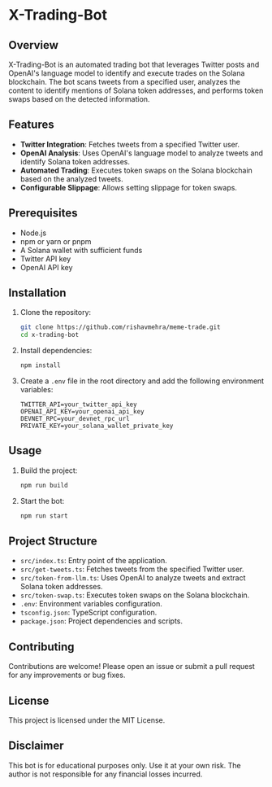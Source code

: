 # X-Trading-Bot

## Overview

X-Trading-Bot is an automated trading bot that leverages Twitter posts and OpenAI's language model to identify and execute trades on the Solana blockchain. The bot scans tweets from a specified user, analyzes the content to identify mentions of Solana token addresses, and performs token swaps based on the detected information.

## Features

- **Twitter Integration**: Fetches tweets from a specified Twitter user.
- **OpenAI Analysis**: Uses OpenAI's language model to analyze tweets and identify Solana token addresses.
- **Automated Trading**: Executes token swaps on the Solana blockchain based on the analyzed tweets.
- **Configurable Slippage**: Allows setting slippage for token swaps.

## Prerequisites

- Node.js
- npm or yarn or pnpm
- A Solana wallet with sufficient funds
- Twitter API key
- OpenAI API key

## Installation

1. Clone the repository:
    ```sh
    git clone https://github.com/rishavmehra/meme-trade.git
    cd x-trading-bot
    ```

2. Install dependencies:
    ```sh
    npm install
    ```

3. Create a `.env` file in the root directory and add the following environment variables:
    ```env
    TWITTER_API=your_twitter_api_key
    OPENAI_API_KEY=your_openai_api_key
    DEVNET_RPC=your_devnet_rpc_url
    PRIVATE_KEY=your_solana_wallet_private_key
    ```

## Usage

1. Build the project:
    ```sh
    npm run build
    ```

2. Start the bot:
    ```sh
    npm run start
    ```

## Project Structure

- `src/index.ts`: Entry point of the application.
- `src/get-tweets.ts`: Fetches tweets from the specified Twitter user.
- `src/token-from-llm.ts`: Uses OpenAI to analyze tweets and extract Solana token addresses.
- `src/token-swap.ts`: Executes token swaps on the Solana blockchain.
- `.env`: Environment variables configuration.
- `tsconfig.json`: TypeScript configuration.
- `package.json`: Project dependencies and scripts.

## Contributing

Contributions are welcome! Please open an issue or submit a pull request for any improvements or bug fixes.

## License

This project is licensed under the MIT License.

## Disclaimer

This bot is for educational purposes only. Use it at your own risk. The author is not responsible for any financial losses incurred.
